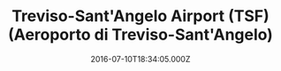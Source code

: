 ---
date: 2016-07-10T18:34:05.000Z
title: Treviso-Sant'Angelo Airport (TSF) (Aeroporto di Treviso-Sant'Angelo)
latitude: 45.654818095424304
longitude: 12.204523086547852
category: checkin
---